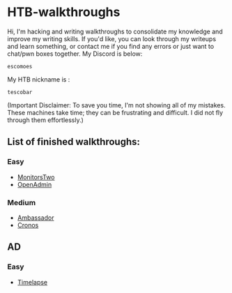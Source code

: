 # HTB-walkthroughs
Hi, I'm hacking and writing walkthroughs to consolidate my knowledge and improve my writing skills. If you'd like, you can look through my writeups and learn something, or contact me if you find any errors or just want to chat/pwn boxes together. My Discord is below:
```
escomoes
```
My HTB nickname is :
```
tescobar
```
(Important Disclaimer: To save you time, I'm not showing all of my mistakes. These machines take time; they can be frustrating and difficult. I did not fly through them effortlessly.)
## List of finished walkthroughs:
### Easy
- [MonitorsTwo](MonitorsTwo.md)
- [OpenAdmin](OpenAdmin.md)
### Medium
- [Ambassador](Ambassador.md)
- [Cronos](Cronos.md)
## AD
### Easy
- [Timelapse](Timelapse.md)
